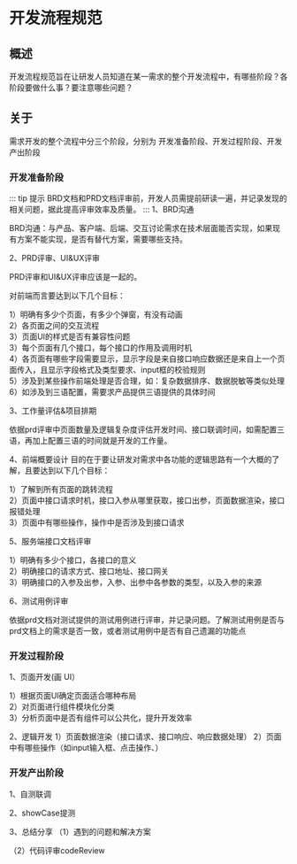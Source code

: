# 开发流程规范
## 概述
开发流程规范旨在让研发人员知道在某一需求的整个开发流程中，有哪些阶段？各阶段要做什么事？要注意哪些问题？

## 关于
需求开发的整个流程中分三个阶段，分别为 开发准备阶段、开发过程阶段、开发产出阶段

### 开发准备阶段
::: tip 提示
BRD文档和PRD文档评审前，开发人员需提前研读一遍，并记录发现的相关问题，据此提高评审效率及质量。
:::
1、BRD沟通

BRD沟通：与产品、客户端、后端、交互讨论需求在技术层面能否实现，如果现有方案不能实现，是否有替代方案，需要哪些支持。

2、PRD评审、UI&UX评审

PRD评审和UI&UX评审应该是一起的。

对前端而言要达到以下几个目标：

1）明确有多少个页面，有多少个弹窗，有没有动画<br/>
2）各页面之间的交互流程<br/>
3）页面UI的样式是否有兼容性问题<br/>
3）每个页面有几个接口，每个接口的作用及调用时机<br/>
4）各页面有哪些字段需要显示，显示字段是来自接口响应数据还是来自上一个页面传入，且显示字段格式及类型要求、input框的校验规则<br/>
5）涉及到某些操作前端处理是否合理，如：复杂数据排序、数据脱敏等类似处理<br/>
6）如涉及到三语配置，需要求产品提供三语提供的具体时间<br/>

3、工作量评估&项目排期

依据prd评审中页面数量及逻辑复杂度评估开发时间、接口联调时间，如需配置三语，再加上配置三语的时间就是开发的工作量。

4、前端概要设计
目的在于要让研发对需求中各功能的逻辑思路有一个大概的了解，且要达到以下几个目标：

1）了解到所有页面的跳转流程<br/>
2）页面中接口请求时机，接口入参从哪里获取，接口出参，页面数据渲染，接口报错处理<br/>
3）页面中有哪些操作，操作中是否涉及到接口请求<br/>

5、服务端接口文档评审

1）明确有多少个接口，各接口的意义<br/>
2）明确接口的请求方式、接口地址、接口网关<br/>
3）明确接口的入参及出参，入参、出参中各参数的类型，以及入参的来源<br/>

6、测试用例评审

依据prd文档对测试提供的测试用例进行评审，并记录问题。了解测试用例是否与prd文档上的需求是否一致，或者测试用例中是否有自己遗漏的功能点


### 开发过程阶段
1、页面开发(画 UI）

1）根据页面UI确定页面适合哪种布局<br/>
2）对页面进行组件模块化分类<br/>
3）分析页面中是否有组件可以公共化，提升开发效率<br/>

2、逻辑开发
1）页面数据渲染（接口请求、接口响应、响应数据处理）
2）页面中有哪些操作（如input输入框、点击操作、）
### 开发产出阶段
1、自测联调

2、showCase提测

3、总结分享
（1）遇到的问题和解决方案

（2）代码评审codeReview
   



